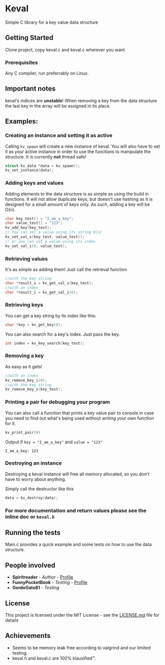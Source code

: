 # Keval

Simple C library for a key value data structure

## Getting Started

Clone project, copy keval.c and keval.c wherever you want.

### Prerequisites

Any C compiler, run preferrably on Linux.

## Important notes

keval's indices are **unstable**! When removing a key from the data structure the last key in the array will be assigned in its place.

## Examples:

### Creating an instance and setting it as active

Calling `kv_spawn` will create a new instance of keval.
You will also have to set it as your active instance in order to use the functions to manipulate the structure. It is currently **not** thread safe!

```C
struct kv_data *data = kv_spawn();
kv_set_instance(data);
```

### Adding keys and values

Adding elements to the data structure is as simple as using the build in functions. It will not allow duplicate keys, but doesn't use hashing as it is designed for a small amount of keys only. As such, adding a key will be O(n).

```C
char key_test[] = "I_am_a_key";
char value_test[] = "123";
kv_add_key(key_test);
// You can set a value using its string O(n)
kv_set_val_s(key_test, value_test));
// or you can set a value using its index
kv_set_val_i(0, value_test);
```

### Retrieving values

It's as simple as adding them! Just call the retrieval function

```C
//with the key string
char *result_s = kv_get_val_s(key_test);
//with an index
char *result_i = kv_get_val_i(0);
```

### Retrieving keys

You can get a key string by its index like this:

```C
char *key = kv_get_key(0);
```

You can also search for a key's index. Just pass the key.
```C
int index = kv_key_search(key_test);
```


### Removing a key

As easy as it gets!

```C
//with an index
kv_remove_key_i(0);
//with the key string
kv_remove_key_s(key_test);
```

### Printing a pair for debugging your program

You can also call a function that prints a key value pair to console in case you need to find out what's being used without writing your own function for it.

```C
kv_print_pair(0)
```

Output if `key = "I_am_a_key"` and `value = "123"`
```
I_am_a_key: 123
```

### Destroying an instance

Destroying a keval instance will free all memory allocated, so you don't have to worry about anything.

Simply call the destructor like this

```C
data = kv_destroy(data);
```


### For more documentation and return values please see the inline doc or `keval.h`

## Running the tests

Main.c provides a quick example and some tests on how to use the data structure.

## People involved

* **Spiritreader** - *Author* - [Profile](https://github.com/Spiritreader)
* **FunnyPocketBook** - *Testing* - [Profile](https://github.com/FunnyPocketBook)
* **GordoGato81** - *Testing*

## License

This project is licensed under the MIT License - see the [LICENSE.md](LICENSE.md) file for details

## Achievements

* Seems to be memory leak free according to valgrind and our limited testing.
* keval.h and keval.c are 100% klausified™.
